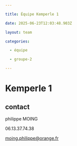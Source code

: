 ```yaml
---

title: Équipe Kemperle 1

date: 2025-06-23T12:03:48.903Z

layout: team

categories:

  - équipe

  - groupe-2

---
```


# Kemperle 1



## contact 

philippe MOING

06.13.37.74.38 

moing.philippe@orange.fr

